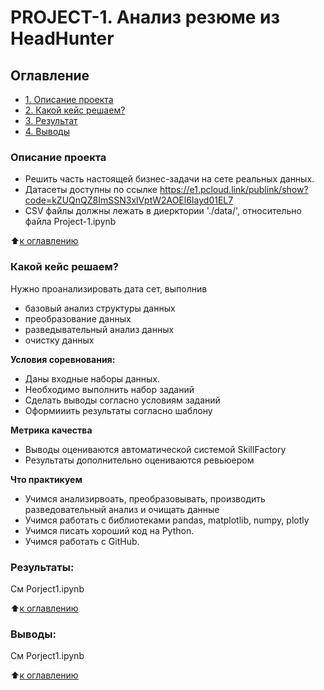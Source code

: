 # PROJECT-1. Анализ резюме из HeadHunter 

## Оглавление  
- [1. Описание проекта](https://github.com/fandox/DataScience/blob/master/PY%20-%20Project1/README.MD#%D0%BE%D0%BF%D0%B8%D1%81%D0%B0%D0%BD%D0%B8%D0%B5-%D0%BF%D1%80%D0%BE%D0%B5%D0%BA%D1%82%D0%B0)  
- [2. Какой кейс решаем?](https://github.com/fandox/DataScience/blob/master/PY%20-%20Project1/README.MD#%D0%BA%D0%B0%D0%BA%D0%BE%D0%B9-%D0%BA%D0%B5%D0%B9%D1%81-%D1%80%D0%B5%D1%88%D0%B0%D0%B5%D0%BC)  
- [3. Результат](https://github.com/fandox/DataScience/blob/master/PY%20-%20Project1/README.D#%D1%80%D0%B5%D0%B7%D1%83%D0%BB%D1%8C%D1%82%D0%B0%D1%82%D1%8B)
- [4. Выводы](https://github.com/fandox/DataScience/blob/master/PY%20-%20Project1/README.MD#%D0%B2%D1%8B%D0%B2%D0%BE%D0%B4%D1%8B) 


### Описание проекта    
- Решить часть настоящей бизнес-задачи на сете реальных данных.
- Датасеты доступны по ссылке https://e1.pcloud.link/publink/show?code=kZUQnQZ8ImSSN3xlVptW2AOEl6Iayd01EL7
- CSV файлы должны лежать в диерктории './data/', относительно файла Project-1.ipynb

:arrow_up:[к оглавлению](_)


### Какой кейс решаем?    
Нужно проанализировать дата сет, выполнив
- базовый анализ структуры данных
- преобразование данных
- разведывательный анализ данных
- очистку данных

**Условия соревнования:**  
- Даны входные наборы данных.
- Необходимо выполнить набор заданий
- Сделать выводы согласно условиям заданий
- Оформииить результаты согласно шаблону

**Метрика качества**     
- Выводы оцениваются автоматической системой SkillFactory
- Результаты дополнительно оцениваются ревьюером

**Что практикуем**     
- Учимся анализирвоать, преобразовывать, производить разведовательный анализ и очищать данные
- Учимся работать с библиотеками pandas, matplotlib, numpy, plotly
- Учимся писать хороший код на Python.
- Учимся работать с GitHub.



### Результаты:  

См Porject1.ipynb

:arrow_up:[к оглавлению](https://github.com/fandox/DataScience/blob/master/PY%20-%20Project1/README.MD#%D0%BE%D0%B3%D0%BB%D0%B0%D0%B2%D0%BB%D0%B5%D0%BD%D0%B8%D0%B5)


### Выводы:  

См Porject1.ipynb

:arrow_up:[к оглавлению](https://github.com/fandox/DataScience/blob/master/PY%20-%20Project1/README.MD#%D0%BE%D0%B3%D0%BB%D0%B0%D0%B2%D0%BB%D0%B5%D0%BD%D0%B8%D0%B5)